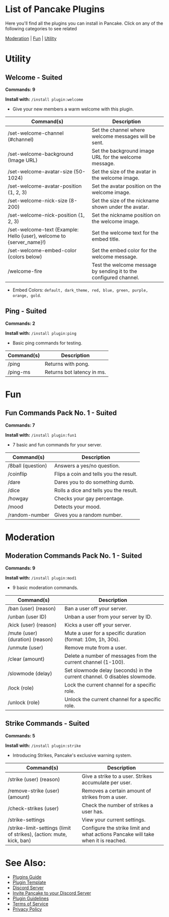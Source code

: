 # List of Pancake Plugins
Here you'll find all the plugins you can install in Pancake. Click on any of the following categories to see related

[Moderation](/docs/plugins-list.md/#Moderation) | [Fun](/docs/plugins-list.md/#Fun) | [Utility](/docs/plugins-list.md/#Utility)

# Utility

## **Welcome** - Suited
**Commands: 9**

**Install with:** `/install plugin:welcome`

- Give your new members a warm welcome with this plugin.

| Command(s) | Description        |
|-           |-                   |
| /set-welcome-channel (#channel) | Set the channel where welcome messages will be sent. |
| /set-welcome-background (Image URL) | Set the background image URL for the welcome message. |
| /set-welcome-avatar-size (50-1024) | Set the size of the avatar in the welcome image. |
| /set-welcome-avatar-position (1, 2, 3) | Set the avatar position on the welcome image. |
| /set-welcome-nick-size (8-200) | Set the size of the nickname shown under the avatar. |
| /set-welcome-nick-position (1, 2, 3) | Set the nickname position on the welcome image. |
| /set-welcome-text (Example: Hello {user}, welcome to {server_name}!)| Set the welcome text for the embed title. |
| /set-welcome-embed-color (colors below)| Set the embed color for the welcome message. |
| /welcome-fire | Test the welcome message by sending it to the configured channel. |

- Embed Colors: `default, dark_theme, red, blue, green, purple, orange, gold`.

## **Ping** - Suited
**Commands: 2**

**Install with:** `/install plugin:ping`

- Basic ping commands for testing.

| Command(s) | Description        |
|-           |-                   |
| /ping      | Returns with pong. |
| /ping-ms   | Returns bot latency in ms. |


# Fun

## **Fun Commands Pack No. 1** - Suited
**Commands: 7**

**Install with:** `/install plugin:fun1`

- 7 basic and fun commands for your server.

| Command(s) | Description        |
|-           |-                   |
| /8ball (question) | Answers a yes/no question. |
| /coinflip  | Flips a coin and tells you the result. |
| /dare      | Dares you to do something dumb. |
| /dice      | Rolls a dice and tells you the result. |
| /howgay    | Checks your gay percentage. |
| /mood      | Detects your mood. |
| /random-number | Gives you a random number. |

# Moderation

## **Moderation Commands Pack No. 1** - Suited
**Commands: 9**

**Install with:** `/install plugin:mod1`

- 9 basic moderation commands.

| Command(s) | Description        |
|-           |-                   |
| /ban (user) (reason) | Ban a user off your server. |
| /unban (user ID) | Unban a user from your server by ID. |
| /kick (user) (reason) | Kicks a user off your server. |
| /mute (user) (duration) (reason) | Mute a user for a specific duration (format: 10m, 1h, 30s). |
| /unmute (user) | Remove mute from a user. |
| /clear (amount) | Delete a number of messages from the current channel (1-100). |
| /slowmode (delay) | Set slowmode delay (seconds) in the current channel. 0 disables slowmode. |
| /lock (role) | Lock the current channel for a specific role. |
| /unlock (role) | Unlock the current channel for a specific role. |

## **Strike Commands** - Suited
**Commands: 5**

**Install with:** `/install plugin:strike`

- Introducing Strikes, Pancake's exclusive warning system.

| Command(s) | Description        |
|-           |-                   |
| /strike (user) (reason) | Give a strike to a user. Strikes accumulate per user. |
| /remove-strike (user) (amount) | Removes a certain amount of strikes from a user. |
| /check-strikes (user)| Check the number of strikes a user has. |
| /strike-settings | View your current settings. |
| /strike-limit-settings (limit of strikes), (action: mute, kick, ban) | Configure the strike limit and what actions Pancake will take when it is reached. |

# See Also:
- [Plugins Guide](/docs/plugins-guide.md)
- [Plugin Template](/plugins/community/example.py)
- [Discord Server](https://discord.gg/SgXdeVaxuh)
- [Invite Pancake to your Discord Server](https://discord.com/oauth2/authorize?client_id=1398868186216271962&permissions=8&integration_type=0&scope=applications.commands+bot)
- [Plugin Guidelines](/docs/plugins-guidelines.md)
- [Terms of Service](/TERMS.md)
- [Privacy Policy](/PRIVACY.md)